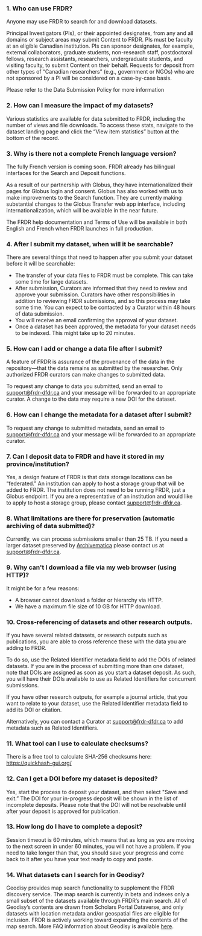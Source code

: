 ### 1. Who can use FRDR?
Anyone may use FRDR to search for and download datasets.

Principal Investigators (PIs), or their appointed designates, from any and all domains or subject areas may submit Content to FRDR. PIs must be faculty at an eligible Canadian institution. PIs can sponsor designates, for example, external collaborators, graduate students, non-research staff, postdoctoral fellows, research assistants, researchers, undergraduate students, and visiting faculty, to submit Content on their behalf. Requests for deposit from other types of “Canadian researchers” (e.g., government or NGOs) who are not sponsored by a PI will be considered on a case-by-case basis.

Please refer to the Data Submission Policy for more information

### 2. How can I measure the impact of my datasets?
Various statistics are available for data submitted to FRDR, including the number of views and file downloads. To access these stats, navigate to the dataset landing page and click the “View item statistics” button at the bottom of the record.

### 3. Why is there not a complete French language version?
The fully French version is coming soon.
FRDR already has bilingual interfaces for the Search and Deposit functions.

As a result of our partnership with Globus, they have internationalized their pages for Globus login and consent. Globus has also worked with us to make improvements to the Search function. They are currently making substantial changes to the Globus Transfer web app interface, including internationalization, which will be available in the near future. 

The FRDR help documentation and Terms of Use will be available in both English and French when FRDR launches in full production. 

### 4. After I submit my dataset, when will it be searchable?
There are several things that need to happen after you submit your dataset before it will be searchable:

* The transfer of your data files to FRDR must be complete. This can take some time for large datasets.
* After submission, Curators are informed that they need to review and approve your submission. Curators have other responsibilities in addition to reviewing FRDR submissions, and so this process may take some time. You can expect to be contacted by a Curator within 48 hours of data submission.
* You will receive an email confirming the approval of your dataset.
* Once a dataset has been approved, the metadata for your dataset needs to be indexed. This might take up to 20 minutes.

### 5. How can I add or change a data file after I submit?
A feature of FRDR is assurance of the provenance of the data in the repository—that the data remains as submitted by the researcher. Only authorized FRDR curators can make changes to submitted data.

To request any change to data you submitted, send an email to [support@frdr-dfdr.ca](mailto:support@frdr-dfdr.ca) and your message will be forwarded to an appropriate curator. A change to the data may require a new DOI for the dataset.

### 6. How can I change the metadata for a dataset after I submit?
To request any change to submitted metadata, send an email to [support@frdr-dfdr.ca](mailto:support@frdr-dfdr.ca) and your message will be forwarded to an appropriate curator.

### 7. Can I deposit data to FRDR and have it stored in my province/institution?
Yes, a design feature of FRDR is that data storage locations can be “federated.” An institution can apply to host a storage group that will be added to FRDR. The institution does not need to be running FRDR, just a Globus endpoint. If you are a representative of an institution and would like to apply to host a storage group, please contact [support@frdr-dfdr.ca](mailto:support@frdr-dfdr.ca).

### 8. What limitations are there for preservation (automatic archiving of data submitted)?
Currently, we can process submissions smaller than 25 TB. If you need a larger dataset preserved by [Archivematica](https://www.archivematica.org/en/) please contact us at [support@frdr-dfdr.ca](mailto:support@frdr-dfdr.ca).

### 9. Why can't I download a file via my web browser (using HTTP)?
It might be for a few reasons:
* A browser cannot download a folder or hierarchy via HTTP.
* We have a maximum file size of 10 GB for HTTP download.

### 10. Cross-referencing of datasets and other research outputs.
If you have several related datasets, or research outputs such as publications, you are able to cross reference these with the data you are adding to FRDR. 

To do so, use the Related Identifier metadata field to add the DOIs of related datasets. If you are in the process of submitting more than one dataset, note that DOIs are assigned as soon as you start a dataset deposit. As such, you will have their DOIs available to use as Related Identifiers for concurrent submissions.

If you have other research outputs, for example a journal article, that you want to relate to your dataset, use the Related Identifier metadata field to add its DOI or citation. 

Alternatively, you can contact a Curator at [support@frdr-dfdr.ca](mailto:support@frdr-dfdr.ca) to add metadata such as  Related Identifiers.

### 11. What tool can I use to calculate checksums?
There is a free tool to calculate SHA-256 checksums here: https://quickhash-gui.org/

### 12. Can I get a DOI before my dataset is deposited?
Yes, start the process to deposit your dataset, and then select "Save and exit.” The DOI for your in-progress deposit will be shown in the list of incomplete deposits. Please note that the DOI will not be resolvable until after your deposit is approved for publication.

### 13. How long do I have to complete a deposit?
Session timeout is 60 minutes, which means that as long as you are moving to the next screen in under 60 minutes, you will not have a problem. If you need to take longer than that, you should save your progress and come back to it after you have your text ready to copy and paste.

### 14. What datasets can I search for in Geodisy?
Geodisy provides map search functionality to supplement the FRDR discovery service. The map search is currently in beta and indexes only a small subset of the datasets available through FRDR’s main search. All of Geodisy’s contents are drawn from Scholars Portal Dataverse, and only datasets with location metadata and/or geospatial files are eligible for inclusion. FRDR is actively working toward expanding the contents of the map search. More FAQ information about Geodisy is available [here](https://github.com/ubc-library/geodisy/blob/master/Documentation/userguides/FAQ.md).
